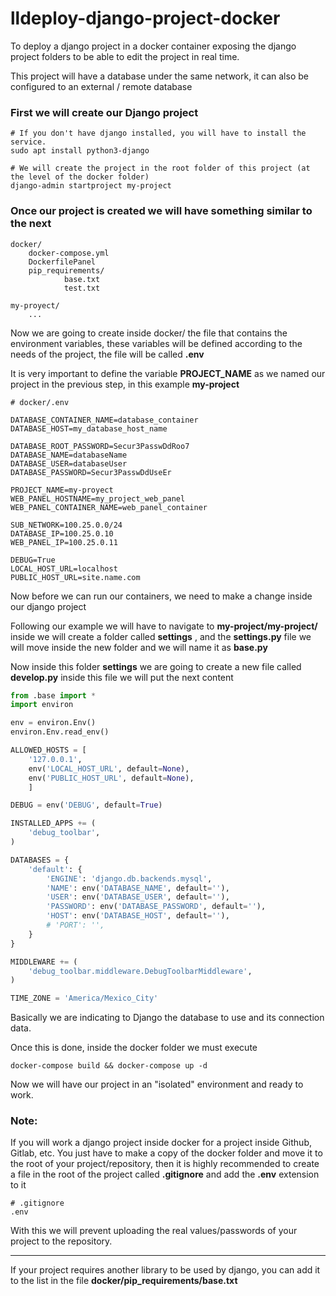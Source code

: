 # lldeploy-django-project-docker

To deploy a django project in a docker container exposing the django project folders to be able to edit the project in real time.

This project will have a database under the same network, it can also be configured to an external / remote database

### First we will create our Django project

```
# If you don't have django installed, you will have to install the service.
sudo apt install python3-django

# We will create the project in the root folder of this project (at the level of the docker folder)
django-admin startproject my-project
```

### Once our project is created we will have something similar to the next

```
docker/
	docker-compose.yml
	DockerfilePanel
	pip_requirements/
			base.txt
			test.txt

my-proyect/
	...
```

Now we are going to create inside docker/ the file that contains the environment variables, these variables will be defined according to the needs of the project, the file will be called **.env**

It is very important to define the variable **PROJECT_NAME** as we named our project in the previous step, in this example **my-project**

```
# docker/.env

DATABASE_CONTAINER_NAME=database_container
DATABASE_HOST=my_database_host_name

DATABASE_ROOT_PASSWORD=Secur3PasswDdRoo7
DATABASE_NAME=databaseName
DATABASE_USER=databaseUser
DATABASE_PASSWORD=Secur3PasswDdUseEr

PROJECT_NAME=my-proyect
WEB_PANEL_HOSTNAME=my_project_web_panel
WEB_PANEL_CONTAINER_NAME=web_panel_container

SUB_NETWORK=100.25.0.0/24
DATABASE_IP=100.25.0.10
WEB_PANEL_IP=100.25.0.11

DEBUG=True
LOCAL_HOST_URL=localhost
PUBLIC_HOST_URL=site.name.com
```

Now before we can run our containers, we need to make a change inside our django project

Following our example we will have to navigate to **my-project/my-project/** inside we will create a folder called **settings** , and the **settings.py** file we will move inside the new folder and we will name it as **base.py**

Now inside this folder **settings** we are going to create a new file called **develop.py** inside this file we will put the next content

```python
from .base import *
import environ

env = environ.Env()
environ.Env.read_env()

ALLOWED_HOSTS = [
    '127.0.0.1',
    env('LOCAL_HOST_URL', default=None),
    env('PUBLIC_HOST_URL', default=None),
    ]

DEBUG = env('DEBUG', default=True)

INSTALLED_APPS += (
    'debug_toolbar',
)

DATABASES = {
    'default': {
        'ENGINE': 'django.db.backends.mysql',
        'NAME': env('DATABASE_NAME', default=''),
        'USER': env('DATABASE_USER', default=''),
        'PASSWORD': env('DATABASE_PASSWORD', default=''),
        'HOST': env('DATABASE_HOST', default=''),
        # 'PORT': '',
    }
}

MIDDLEWARE += (
    'debug_toolbar.middleware.DebugToolbarMiddleware',
)

TIME_ZONE = 'America/Mexico_City'
```

Basically we are indicating to Django the database to use and its connection data.

Once this is done, inside the docker folder we must execute

```
docker-compose build && docker-compose up -d
```

Now we will have our project in an "isolated" environment and ready to work.

### **Note:**

If you will work a django project inside docker for a project inside Github, Gitlab, etc. You just have to make a copy of the docker folder and move it to the root of your project/repository, then it is highly recommended to create a file in the root of the project called **.gitignore** and add the **.env** extension to it

```
# .gitignore
.env
```

With this we will prevent uploading the real values/passwords of your project to the repository.

---

If your project requires another library to be used by django, you can add it to the list in the file **docker/pip_requirements/base.txt**
